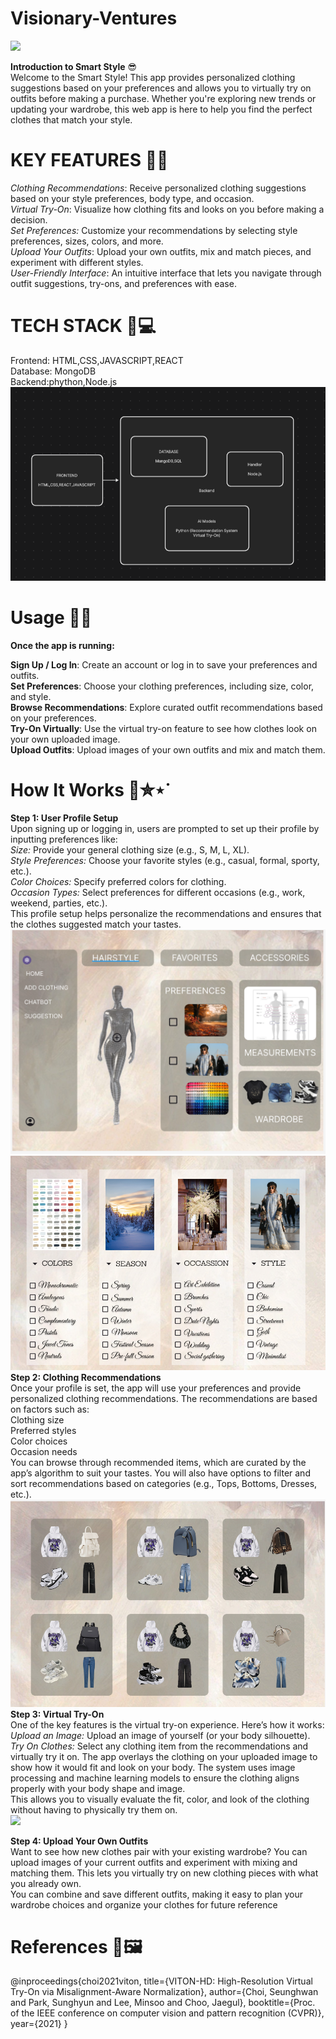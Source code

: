 # Visionary-Ventures
<img src="https://github.com/Robo-shep/Visionary-Ventures/blob/main/Gray%20Minimalist%20New%20Collection%20Banner.png">


**Introduction to Smart Style** 😎<br>
Welcome to the Smart Style! This app provides personalized clothing suggestions based on your preferences and allows you to virtually try on outfits before making a purchase. Whether you're exploring new trends or updating your wardrobe, this web app is here to help you find the perfect clothes that match your style.
# KEY FEATURES 📝💡
*Clothing Recommendations*: Receive personalized clothing suggestions based on your style preferences, body type, and occasion.<br>
*Virtual Try-On*: Visualize how clothing fits and looks on you before making a decision.<br>
*Set Preferences:* Customize your recommendations by selecting style preferences, sizes, colors, and more.<br>
*Upload Your Outfits*: Upload your own outfits, mix and match pieces, and experiment with different styles.<br>
*User-Friendly Interface*: An intuitive interface that lets you navigate through outfit suggestions, try-ons, and preferences with ease.<br>
# TECH STACK 📝💻
Frontend: HTML,CSS,JAVASCRIPT,REACT<br>
Database: MongoDB<br>
Backend:phython,Node.js
<img src="https://github.com/Robo-shep/Visionary-Ventures/blob/main/tech%20stack.PNG">
# Usage 📝📜
**Once the app is running:**

**Sign Up / Log In**: Create an account or log in to save your preferences and outfits.<br>
**Set Preferences**: Choose your clothing preferences, including size, color, and style.<br>
**Browse Recommendations**: Explore curated outfit recommendations based on your preferences.<br>
**Try-On Virtually**: Use the virtual try-on feature to see how clothes look on your own uploaded image.<br>
**Upload Outfits**: Upload images of your own outfits and mix and match them.<br>
# How It Works 📝✮⋆˙
**Step 1: User Profile Setup**<br>
Upon signing up or logging in, users are prompted to set up their profile by inputting preferences like:<br>
*Size:* Provide your general clothing size (e.g., S, M, L, XL).<br>
*Style Preferences:* Choose your favorite styles (e.g., casual, formal, sporty, etc.).<br>
*Color Choices:* Specify preferred colors for clothing.<br>
*Occasion Types:* Select preferences for different occasions (e.g., work, weekend, parties, etc.).<br>
This profile setup helps personalize the recommendations and ensures that the clothes suggested match your tastes.<br>
<img src= "https://github.com/Robo-shep/Visionary-Ventures/blob/main/ss1.PNG"><br>
<img src= "https://github.com/Robo-shep/Visionary-Ventures/blob/main/ss3.PNG"><br>
**Step 2: Clothing Recommendations**<br>
Once your profile is set, the app will use your preferences and provide personalized clothing recommendations. The recommendations are based on factors such as:<br>
Clothing size<br>
Preferred styles<br>
Color choices<br>
Occasion needs<br>
You can browse through recommended items, which are curated by the app’s algorithm to suit your tastes. You will also have options to filter and sort recommendations based on categories (e.g., Tops, Bottoms, Dresses, etc.).<br>
<img src="https://github.com/Robo-shep/Visionary-Ventures/blob/main/ss5.PNG">
**Step 3: Virtual Try-On**<br>
One of the key features is the virtual try-on experience. Here’s how it works:<br>
*Upload an Image:* Upload an image of yourself (or your body silhouette).<br>
*Try On Clothes:* Select any clothing item from the recommendations and virtually try it on. The app overlays the clothing on your uploaded image to show how it would fit and look on your body. The system uses image processing and machine learning models to ensure the clothing aligns properly with your body shape and image.<br>
This allows you to visually evaluate the fit, color, and look of the clothing without having to physically try them on.<br>
<img src="https://github.com/Robo-shep/Visionary-Ventures/blob/main/teaser.png">

**Step 4: Upload Your Own Outfits**<br>
Want to see how new clothes pair with your existing wardrobe? You can upload images of your current outfits and experiment with mixing and matching them. This lets you virtually try on new clothing pieces with what you already own.<br>
You can combine and save different outfits, making it easy to plan your wardrobe choices and organize your clothes for future reference<br>

# References 📝🖼️

@inproceedings{choi2021viton,
  title={VITON-HD: High-Resolution Virtual Try-On via Misalignment-Aware Normalization},
  author={Choi, Seunghwan and Park, Sunghyun and Lee, Minsoo and Choo, Jaegul},
  booktitle={Proc. of the IEEE conference on computer vision and pattern recognition (CVPR)},
  year={2021}
}


